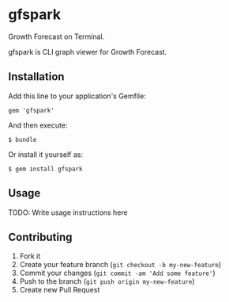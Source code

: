 # gfspark

Growth Forecast on Terminal.

gfspark is CLI graph viewer for Growth Forecast.

## Installation

Add this line to your application's Gemfile:

    gem 'gfspark'

And then execute:

    $ bundle

Or install it yourself as:

    $ gem install gfspark

## Usage

TODO: Write usage instructions here

## Contributing

1. Fork it
2. Create your feature branch (`git checkout -b my-new-feature`)
3. Commit your changes (`git commit -am 'Add some feature'`)
4. Push to the branch (`git push origin my-new-feature`)
5. Create new Pull Request

